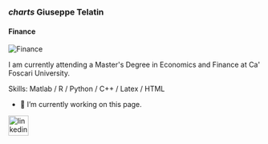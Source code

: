 ### *charts* Giuseppe Telatin
#### Finance
![Finance](https://miro.medium.com/max/1400/1*ysUpN7qsoEA8JvTuErUfKQ.png)

I am currently attending a Master's Degree in Economics and Finance at Ca' Foscari University. 

Skills: Matlab / R / Python / C++ / Latex / HTML

- 🔭 I’m currently working on this page. 


[<img src='https://cdn.jsdelivr.net/npm/simple-icons@3.0.1/icons/linkedin.svg' alt='linkedin' height='40'>](https://www.linkedin.com/in/https://www.linkedin.com/in/giuseppetelatin//)  

